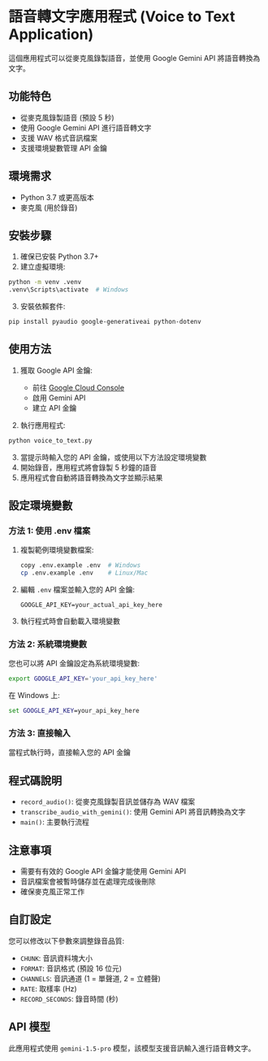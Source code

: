 # 語音轉文字應用程式 (Voice to Text Application)

這個應用程式可以從麥克風錄製語音，並使用 Google Gemini API 將語音轉換為文字。

## 功能特色

- 從麥克風錄製語音 (預設 5 秒)
- 使用 Google Gemini API 進行語音轉文字
- 支援 WAV 格式音訊檔案
- 支援環境變數管理 API 金鑰

## 環境需求

- Python 3.7 或更高版本
- 麥克風 (用於錄音)

## 安裝步驟

1. 確保已安裝 Python 3.7+
2. 建立虛擬環境:

```bash
python -m venv .venv
.venv\Scripts\activate  # Windows
```

3. 安裝依賴套件:

```bash
pip install pyaudio google-generativeai python-dotenv
```

## 使用方法

1. 獲取 Google API 金鑰:
   - 前往 [Google Cloud Console](https://console.cloud.google.com/)
   - 啟用 Gemini API
   - 建立 API 金鑰

2. 執行應用程式:

```bash
python voice_to_text.py
```

3. 當提示時輸入您的 API 金鑰，或使用以下方法設定環境變數
4. 開始錄音，應用程式將會錄製 5 秒鐘的語音
5. 應用程式會自動將語音轉換為文字並顯示結果

## 設定環境變數

### 方法 1: 使用 .env 檔案
1. 複製範例環境變數檔案:
   ```bash
   copy .env.example .env  # Windows
   cp .env.example .env    # Linux/Mac
   ```
2. 編輯 `.env` 檔案並輸入您的 API 金鑰:
   ```
   GOOGLE_API_KEY=your_actual_api_key_here
   ```
3. 執行程式時會自動載入環境變數

### 方法 2: 系統環境變數
您也可以將 API 金鑰設定為系統環境變數:

```bash
export GOOGLE_API_KEY='your_api_key_here'
```

在 Windows 上:

```cmd
set GOOGLE_API_KEY=your_api_key_here
```

### 方法 3: 直接輸入
當程式執行時，直接輸入您的 API 金鑰

## 程式碼說明

- `record_audio()`: 從麥克風錄製音訊並儲存為 WAV 檔案
- `transcribe_audio_with_gemini()`: 使用 Gemini API 將音訊轉換為文字
- `main()`: 主要執行流程

## 注意事項

- 需要有有效的 Google API 金鑰才能使用 Gemini API
- 音訊檔案會被暫時儲存並在處理完成後刪除
- 確保麥克風正常工作

## 自訂設定

您可以修改以下參數來調整錄音品質:

- `CHUNK`: 音訊資料塊大小
- `FORMAT`: 音訊格式 (預設 16 位元)
- `CHANNELS`: 音訊通道 (1 = 單聲道, 2 = 立體聲)
- `RATE`: 取樣率 (Hz)
- `RECORD_SECONDS`: 錄音時間 (秒)

## API 模型

此應用程式使用 `gemini-1.5-pro` 模型，該模型支援音訊輸入進行語音轉文字。
